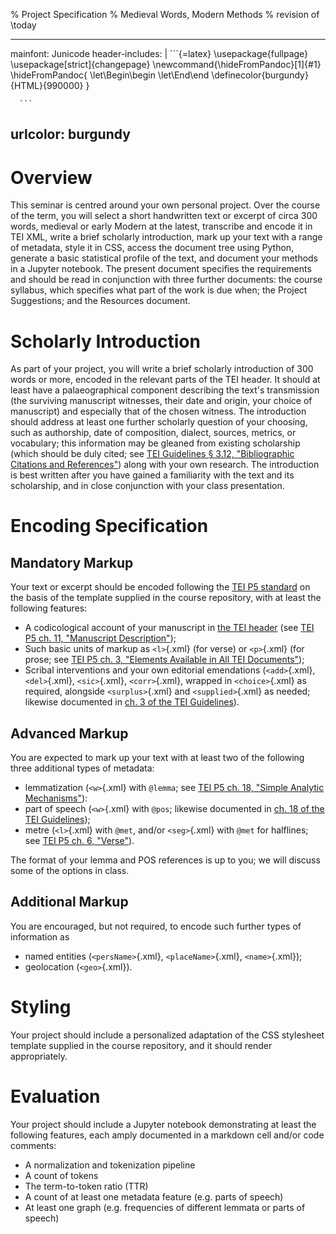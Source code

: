 % Project Specification
% Medieval Words, Modern Methods
% revision of \today

---
mainfont: Junicode
header-includes: |
	  ```{=latex}
	  \usepackage{fullpage}
	  \usepackage[strict]{changepage}
      \newcommand{\hideFromPandoc}[1]{#1}
      \hideFromPandoc{
        \let\Begin\begin
        \let\End\end
	  \definecolor{burgundy}{HTML}{990000}
      }

	  ```
urlcolor: burgundy
---

# Overview

This seminar is centred around your own personal project. Over the course of the term, you will select a short handwritten text or excerpt of circa 300 words, medieval or early Modern at the latest, transcribe and encode it in TEI XML, write a brief scholarly introduction, mark up your text with a range of metadata, style it in CSS, access the document tree using Python, generate a basic statistical profile of the text, and document your methods in a Jupyter notebook. The present document specifies the requirements and should be read in conjunction with three further documents: the course syllabus, which specifies what part of the work is due when; the Project Suggestions; and the Resources document.

# Scholarly Introduction

As part of your project, you will write a brief scholarly introduction of 300 words or more, encoded in the relevant parts of the TEI header. It should at least have a palaeographical component describing the text's transmission (the surviving manuscript witnesses, their date and origin, your choice of manuscript) and especially that of the chosen witness. The introduction should address at least one further scholarly question of your choosing, such as authorship, date of composition, dialect, sources, metrics, or vocabulary; this information may be gleaned from existing scholarship (which should be duly cited; see [TEI Guidelines § 3.12, "Bibliographic Citations and References"](https://tei-c.org/release/doc/tei-p5-doc/en/html/CO.html#COBI)) along with your own research. The introduction is best written after you have gained a familiarity with the text and its scholarship, and in close conjunction with your class presentation.

# Encoding Specification

## Mandatory Markup

Your text or excerpt should be encoded following the [TEI P5 standard](https://tei-c.org/guidelines/p5/) on the basis of the template supplied in the course repository, with at least the following features:

- A codicological account of your manuscript in [the TEI header](https://tei-c.org/release/doc/tei-p5-doc/en/html/HD.html) (see [TEI P5 ch. 11, "Manuscript Description"](https://tei-c.org/release/doc/tei-p5-doc/en/html/MS.html));
- Such basic units of markup as `<l>`{.xml} (for verse) or `<p>`{.xml} (for prose; see [TEI P5 ch. 3, "Elements Available in All TEI Documents"](https://tei-c.org/release/doc/tei-p5-doc/en/html/CO.html));
- Scribal interventions and your own editorial emendations (`<add>`{.xml}, `<del>`{.xml}, `<sic>`{.xml}, `<corr>`{.xml}, wrapped in `<choice>`{.xml} as required, alongside `<surplus>`{.xml} and `<supplied>`{.xml} as needed; likewise documented in [ch. 3 of the TEI Guidelines](https://tei-c.org/release/doc/tei-p5-doc/en/html/CO.html)).

## Advanced Markup

You are expected to mark up your text with at least two of the following three additional types of metadata:

- lemmatization (`<w>`{.xml} with `@lemma`; see [TEI P5 ch. 18, "Simple Analytic Mechanisms"](https://tei-c.org/release/doc/tei-p5-doc/en/html/AI.html)):
- part of speech (`<w>`{.xml} with `@pos`; likewise documented in [ch. 18 of the TEI Guidelines](https://tei-c.org/release/doc/tei-p5-doc/en/html/ai.html));
- metre (`<l>`{.xml} with `@met`, and/or `<seg>`{.xml} with `@met` for halflines; see [TEI P5 ch. 6, "Verse"](https://tei-c.org/release/doc/tei-p5-doc/en/html/index.html)).

The format of your lemma and POS references is up to you; we will discuss some of the options in class.

## Additional Markup

You are encouraged, but not required, to encode such further types of information as

- named entities (`<persName>`{.xml}, `<placeName>`{.xml}, `<name>`{.xml});
- geolocation (`<geo>`{.xml}).

# Styling

Your project should include a personalized adaptation of the CSS stylesheet template supplied in the course repository, and it should render appropriately.

# Evaluation

Your project should include a Jupyter notebook demonstrating at least the following features, each amply documented in a markdown cell and/or code comments:

- A normalization and tokenization pipeline
- A count of tokens
- The term-to-token ratio (TTR)
- A count of at least one metadata feature (e.g. parts of speech)
- At least one graph (e.g. frequencies of different lemmata or parts of speech)
